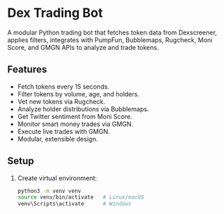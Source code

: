 # Dex Trading Bot

A modular Python trading bot that fetches token data from Dexscreener, applies filters, integrates with PumpFun, Bubblemaps, Rugcheck, Moni Score, and GMGN APIs to analyze and trade tokens.

## Features
- Fetch tokens every 15 seconds.
- Filter tokens by volume, age, and holders.
- Vet new tokens via Rugcheck.
- Analyze holder distributions via Bubblemaps.
- Get Twitter sentiment from Moni Score.
- Monitor smart money trades via GMGN.
- Execute live trades with GMGN.
- Modular, extensible design.

## Setup

1. Create virtual environment:
   ```bash
   python3 -m venv venv
   source venv/bin/activate   # Linux/macOS
   venv\Scripts\activate      # Windows
